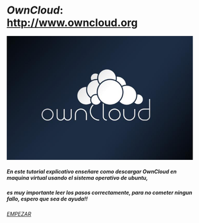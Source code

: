 # ***OwnCloud***: http://www.owncloud.org

 <img src="owncloud1.jpg" />  

##### En este tutorial explicativo enseñare como descargar OwnCloud en maquina virtual usando el sistema operativo de ubuntu, 
##### es muy importante leer los pasos correctamente, para no cometer ningun fallo, espero que sea de ayuda!!

[*EMPEZAR*](https://github.com/peache2/OwnCloud.md/blob/main/Instalaci%C3%B3n-cloud.md)
